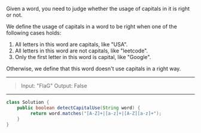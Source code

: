 Given a word, you need to judge whether the usage of capitals in it is right or not.

We define the usage of capitals in a word to be right when one of the following cases holds:

1. All letters in this word are capitals, like "USA".
2. All letters in this word are not capitals, like "leetcode".
3. Only the first letter in this word is capital, like "Google".

Otherwise, we define that this word doesn't use capitals in a right way.

---

> Input: "FlaG"
> Output: False

---

```JAVA
class Solution {
    public boolean detectCapitalUse(String word) {
         return word.matches("[A-Z]+|[a-z]+|[A-Z][a-z]+");
    }
}
```

